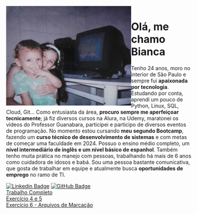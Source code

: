 
<img align="left" src="https://github.com/Herikamachado/classe1127/blob/perfil-bianca-malta/fotoREADME.png" width="340" height="270" />

# Olá, me chamo Bianca 
Tenho 24 anos, moro no interior de São Paulo e sempre fui **apaixonada por tecnologia**. Estudando por conta, aprendi um pouco de Python, Linux, SQL, Cloud, Git... Como entusiasta da área, **procuro sempre me aperfeiçoar tecnicamente**; já fiz diversos cursos na Alura, na Udemy, maratonei os vídeos do Professor Guanabara, participei e participo de diversos eventos de programação. No momento estou cursando **meu segundo Bootcamp**, fazendo um **curso técnico de desenvolvimento de sistemas** e com metas de começar uma faculdade em 2024.
Possuo o ensino médio completo, um **nível intermediário de inglês e um nível básico de espanhol**. Também tenho muita prática no manejo com pessoas, trabalhando há mais de 6 anos como cuidadora de idosos e babá. Sou uma pessoa bastante comunicativa, que gosta de trabalhar em equipe e atualmente busca **oportunidades de emprego** no ramo de TI.

[![Linkedin Badge](https://img.shields.io/badge/LinkedIn-0077B5?style=for-the-badge&logo=linkedin&logoColor=white)](https://www.linkedin.com/in/bianca-malta/) 
[![GitHub Badge](https://img.shields.io/badge/GitHub-100000?style=for-the-badge&logo=github&logoColor=white)](https://github.com/BiancaMalta) </br>
[Trabalho Completo](https://github.com/BiancaMalta/trabalho-versionamento-de-codigo) </br>
[Exercício 4 e 5](https://github.com/BiancaMalta/bianca-malta-classe1127) </br>
[Exercício 6 - Arquivos de Marcação](https://github.com/BiancaMalta/trabalho-versionamento-de-codigo/tree/BiancaMalta/exerc%C3%ADcio-6)
